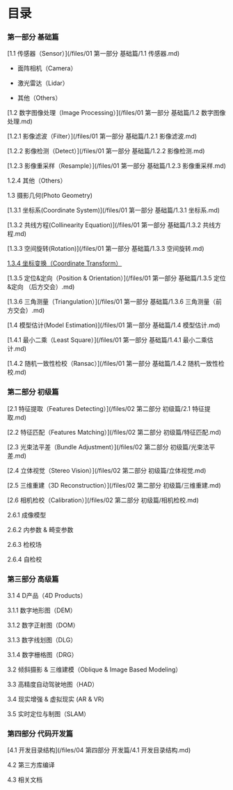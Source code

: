 # 目录

### 第一部分 基础篇

[1.1 传感器（Sensor）](/files/01 第一部分 基础篇/1.1 传感器.md)

* 面阵相机（Camera）

* 激光雷达（Lidar）

* 其他（Others）

[1.2 数字图像处理（Image Processing）](/files/01 第一部分 基础篇/1.2 数字图像处理.md)

[1.2.1 影像滤波（Filter）](/files/01 第一部分 基础篇/1.2.1 影像滤波.md)

[1.2.2 影像检测（Detect）](/files/01 第一部分 基础篇/1.2.2  影像检测.md)

[1.2.3 影像重采样（Resample）](/files/01 第一部分 基础篇/1.2.3 影像重采样.md)

1.2.4 其他（Others）

1.3 摄影几何\(Photo Geometry\)

[1.3.1 坐标系\(Coordinate System\)](/files/01 第一部分 基础篇/1.3.1 坐标系.md)

[1.3.2 共线方程\(Collinearity Equation\)](/files/01 第一部分 基础篇/1.3.2 共线方程.md)

[1.3.3 空间旋转\(Rotation\)](/files/01 第一部分 基础篇/1.3.3 空间旋转.md)

[1.3.4 坐标变换（Coordinate Transform）](/坐标变换)

[1.3.5 定位&定向（Position & Orientation）](/files/01 第一部分 基础篇/1.3.5  定位&定向 （后方交会）.md)

[1.3.6 三角测量（Triangulation）](/files/01 第一部分 基础篇/1.3.6 三角测量（前方交会）.md)

[1.4 模型估计\(Model Estimation\)](/files/01 第一部分 基础篇/1.4 模型估计.md)

[1.4.1 最小二乘（Least Square）](/files/01 第一部分 基础篇/1.4.1 最小二乘估计.md)

[1.4.2 随机一致性检校（Ransac）](/files/01 第一部分 基础篇/1.4.2  随机一致性检校.md)

### 第二部分 初级篇

[2.1 特征提取（Features Detecting）](/files/02 第二部分 初级篇/2.1 特征提取.md)

[2.2 特征匹配（Features Matching）](/files/02 第二部分 初级篇/特征匹配.md)

[2.3 光束法平差（Bundle Adjustment）](/files/02 第二部分 初级篇/光束法平差.md)

[2.4 立体视觉（Stereo Vision）](/files/02 第二部分 初级篇/立体视觉.md)

[2.5 三维重建（3D Reconstruction）](/files/02 第二部分 初级篇/三维重建.md)

[2.6 相机检校（Calibration）](/files/02 第二部分 初级篇/相机检校.md)

2.6.1 成像模型

2.6.2 内参数 & 畸变参数

2.6.3 检校场

2.6.4 自检校

### 第三部分 高级篇

3.1 4 D产品（4D Products）

3.1.1 数字地形图（DEM）

3.1.2 数字正射图（DOM）

3.1.3 数字线划图（DLG）

3.1.4 数字栅格图（DRG）

3.2 倾斜摄影 & 三维建模（Oblique & Image Based Modeling）

3.3 高精度自动驾驶地图（HAD）

3.4 现实增强 & 虚拟现实 \(AR & VR\)

3.5 实时定位与制图（SLAM）

### 第四部分 代码开发篇

[4.1 开发目录结构](/files/04 第四部分 开发篇/4.1 开发目录结构.md)

4.2 第三方库编译

4.3 相关文档

